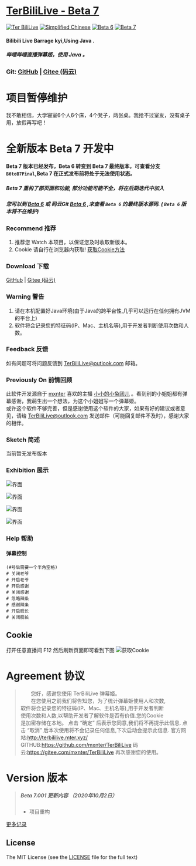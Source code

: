 # [TerBiliLive - Beta 7](http://terbililive.mter.xyz/) 
 [![Ter BiliLive](https://img.shields.io/badge/Ter-BiliLive-orange.svg)]() [![Simplified Chinese](https://img.shields.io/badge/Simplified-Chinese-ff4569.svg)]() [![Beta 6](https://img.shields.io/badge/Beta-6-ff69b4.svg)]() [![Beta 7](https://img.shields.io/badge/Beta-7-ff35b8.svg)]()

#### Bilibili Live Barrage kyi,Using Java .
##### 哔哩哔哩直播弹幕姬，使用 Java 。  



### Git: [GitHub](https://gitee.com/mxnter/TerBiliLive/tree/master/) |  [Gitee (码云)](https://gitee.com/mxnter/TerBiliLive/tree/master/)

# 项目暂停维护
我不敢相信，大学寝室6个人6个床，4个凳子，两张桌。我抢不过室友，没有桌子用，放假再写吧！

# 全新版本 Beta 7 开发中
####  Beta 7 版本已经发布，Beta 6 转变到 Beta 7 最终版本，可查看分支 `B6toB7Final`,Beta 7 在正式发布前将处于无法使用状态。
##### Beta 7 重构了部页面和功能, 部分功能可能不全，将在后期迭代中加入
##### 您可以到 [Beta 6](https://github.com/mxnter/TerBiliLive/tree/Beta6) 或 码云Git [Beta 6](https://gitee.com/mxnter/TerBiliLive/tree/Beta6/) ,来查看 `Beta 6` 的最终版本源码. ( `Beta 6` 版本将不在维护)


### Recommend 推荐
1. 推荐您 Watch 本项目，以保证您及时收取新版本。  
2. Cookie 请自行在浏览器内获取! [获取Cookie方法](#Cookie)  

### Download 下载
 [GitHub](https://raw.githubusercontent.com/mxnter/TerBiliLive/master/app/TerBiliLive.jar) |  [Gitee (码云)](https://gitee.com/mxnter/TerBiliLive/raw/master/app/TerBiliLive.jar)


### Warning 警告
1. 请在本机配置好Java环境(由于Java的跨平台性,几乎可以运行在任何拥有JVM的平台上)
2. 软件将会记录您的特征码(IP、Mac、主机名等),用于开发者判断使用次数和人数。 

### Feedback 反馈
如有问题可将问题反馈到 TerBiliLive@outlook.com 邮箱。

 
### Previously On 前情回顾
此软件开发源自于 [mxnter](https://space.bilibili.com/18169995) 喜欢的主播 [小小的小兔团儿](https://space.bilibili.com/27897180) 。看到别的小姐姐都有弹幕感谢，我萌生出一个想法，为这个小姐姐写一个弹幕姬。  
或许这个软件不够完善，但是感谢使用这个软件的大家，如果有好的建议或者意见，请给 TerBiliLive@outlook.com 发送邮件（可能回复邮件不及时），感谢大家的相伴。
 
### Sketch 简述
当前暂无发布版本

### Exhibition 展示

![界面](http://s5caqz.coding-pages.com/TerBiliLive/img/zs1.png) 

![界面](http://s5caqz.coding-pages.com/TerBiliLive/img/zs2.png)  

![界面](http://s5caqz.coding-pages.com/TerBiliLive/img/zs3.png)  


![界面](http://b.mter.xyz/img/AppImg/Beta7/b7.png)  
 


### Help 帮助

#### 弹幕控制
```
(#号后需要一个半角空格)
# 关闭老爷
# 开启老爷
# 开启感谢
# 关闭感谢
# 忽略辣条
# 感谢辣条
# 开启舰长
# 关闭舰长
```

## Cookie
打开任意直播间 F12 然后刷新页面即可看到下图
![获取Cookie](http://terbililive.mter.xyz/APP/Beta6/getcookie.png)


# Agreement 协议

>　　您好，感谢您使用 TerBiliLive 弹幕姬。  
>　　在您使用之前我们将告知您，为了统计弹幕姬使用人和次数,  
>软件将会记录您的特征码(IP、Mac、主机名等),用于开发者判断  
>使用次数和人数,以帮助开发者了解软件是否有价值.您的Cookie  
>是加密存储在本地。
>点击 “确定” 后表示您同意,我们将不再提示此信息.
>点击 “取消” 后本次使用将不会记录任何信息,下次启动会提示此信息.
>官方网站:http://terbililive.mter.xyz/
>GITHUB:https://github.com/mxnter/TerBiliLive
>码云:https://gitee.com/mxnter/TerBiliLive
>再次感谢您的使用。 




# Version 版本
>##### Beta 7.001 更新内容 （2020年10月2日）
> * 项目重构  


[更多记录](VERSION.md)


## License
The MIT License (see the [LICENSE](https://github.com/mxnter/TerBiliLive/blob/master/LICENSE) file for the full text)
